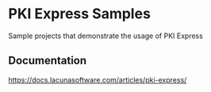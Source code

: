 # PKI Express Samples

Sample projects that demonstrate the usage of PKI Express

## Documentation

https://docs.lacunasoftware.com/articles/pki-express/

